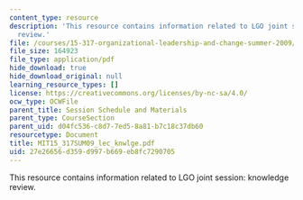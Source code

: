 ```yaml
---
content_type: resource
description: 'This resource contains information related to LGO joint session: knowledge
  review.'
file: /courses/15-317-organizational-leadership-and-change-summer-2009/27e26656d359d997b669eb8fc7290705_MIT15_317SUM09_lec_knwlge.pdf
file_size: 164923
file_type: application/pdf
hide_download: true
hide_download_original: null
learning_resource_types: []
license: https://creativecommons.org/licenses/by-nc-sa/4.0/
ocw_type: OCWFile
parent_title: Session Schedule and Materials
parent_type: CourseSection
parent_uid: d04fc536-c8d7-7ed5-8a81-b7c18c37db60
resourcetype: Document
title: MIT15_317SUM09_lec_knwlge.pdf
uid: 27e26656-d359-d997-b669-eb8fc7290705
---
```

This resource contains information related to LGO joint session: knowledge review.